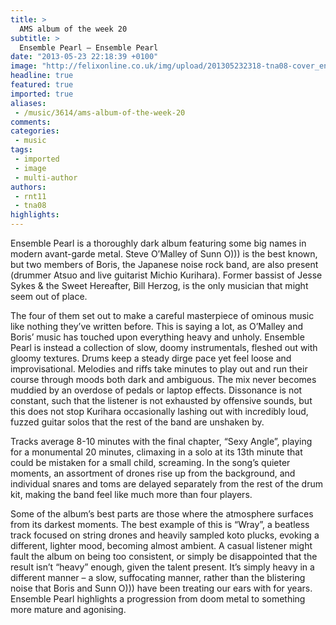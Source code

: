 ```yaml
---
title: >
  AMS album of the week 20
subtitle: >
  Ensemble Pearl – Ensemble Pearl
date: "2013-05-23 22:18:39 +0100"
image: "http://felixonline.co.uk/img/upload/201305232318-tna08-cover_ensemble-pearl.jpg"
headline: true
featured: true
imported: true
aliases:
 - /music/3614/ams-album-of-the-week-20
comments:
categories:
 - music
tags:
 - imported
 - image
 - multi-author
authors:
 - rnt11
 - tna08
highlights:
---
```


Ensemble Pearl is a thoroughly dark album featuring some big names in modern avant-garde metal. Steve O’Malley of Sunn O))) is the best known, but two members of Boris, the Japanese noise rock band, are also present (drummer Atsuo and live guitarist Michio Kurihara). Former bassist of Jesse Sykes & the Sweet Hereafter, Bill Herzog, is the only musician that might seem out of place.

The four of them set out to make a careful masterpiece of ominous music like nothing they’ve written before. This is saying a lot, as O’Malley and Boris’ music has touched upon everything heavy and unholy. Ensemble Pearl is instead a collection of slow, doomy instrumentals, fleshed out with gloomy textures. Drums keep a steady dirge pace yet feel loose and improvisational. Melodies and riffs take minutes to play out and run their course through moods both dark and ambiguous. The mix never becomes muddied by an overdose of pedals or laptop effects. Dissonance is not constant, such that the listener is not exhausted by offensive sounds, but this does not stop Kurihara occasionally lashing out with incredibly loud, fuzzed guitar solos that the rest of the band are unshaken by.

Tracks average 8-10 minutes with the final chapter, “Sexy Angle”, playing for a monumental 20 minutes, climaxing in a solo at its 13th minute that could be mistaken for a small child, screaming. In the song’s quieter moments, an assortment of drones rise up from the background, and individual snares and toms are delayed separately from the rest of the drum kit, making the band feel like much more than four players.

Some of the album’s best parts are those where the atmosphere surfaces from its darkest moments. The best example of this is “Wray”, a beatless track focused on string drones and heavily sampled koto plucks, evoking a different, lighter mood, becoming almost ambient. A casual listener might fault the album on being too consistent, or simply be disappointed that the result isn’t “heavy” enough, given the talent present. It’s simply heavy in a different manner – a slow, suffocating manner, rather than the blistering noise that Boris and Sunn O))) have been treating our ears with for years. Ensemble Pearl highlights a progression from doom metal to something more mature and agonising.
